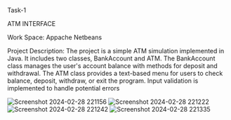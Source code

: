 Task-1

ATM INTERFACE

Work Space: Appache Netbeans

Project Description:
The project is a simple ATM simulation implemented in Java. It includes two classes, BankAccount and ATM. The BankAccount class manages the user's account balance with methods for deposit and withdrawal. The ATM class provides a text-based menu for users to check balance, deposit, withdraw, or exit the program. Input validation is implemented to handle potential errors

![Screenshot 2024-02-28 221156](https://github.com/siddumr/Codesoft/assets/125337449/199a0f8c-d461-4f73-962e-a5540dbfddbe)
![Screenshot 2024-02-28 221222](https://github.com/siddumr/Codesoft/assets/125337449/bb75a944-2bd6-4864-8e67-ed5ba7d87056)
![Screenshot 2024-02-28 221242](https://github.com/siddumr/Codesoft/assets/125337449/37e96205-0225-47d8-9203-ada39ee2c3c0)
![Screenshot 2024-02-28 221335](https://github.com/siddumr/Codesoft/assets/125337449/c9b051ed-1ccd-43a5-a646-b637821428b9)
